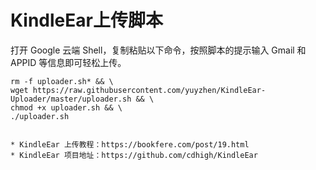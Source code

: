 # KindleEar上传脚本

打开 Google 云端 Shell，复制粘贴以下命令，按照脚本的提示输入 Gmail 和 APPID 等信息即可轻松上传。

```
rm -f uploader.sh* && \
wget https://raw.githubusercontent.com/yuyzhen/KindleEar-Uploader/master/uploader.sh && \
chmod +x uploader.sh && \
./uploader.sh
```

```

* KindleEar 上传教程：https://bookfere.com/post/19.html
* KindleEar 项目地址：https://github.com/cdhigh/KindleEar
